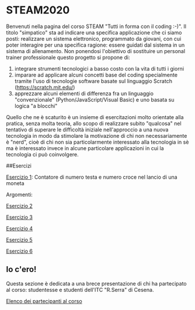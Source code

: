 # STEAM2020
Benvenuti nella pagina del corso STEAM "Tutti in forma con il coding :-)".
Il titolo "simpatico" sta ad indicare una specifica applicazione che ci siamo posti: realizzare un sistema elettronico, programmato da giovani, con cui poter interagire per una specifica ragione: essere guidati dal sistema in un sistema di allenamento.
Non ponendosi l'obiettivo di sostituire un personal trainer professionale questo progetto si propone di:
1. integrare strumenti tecnologici a basso costo con la vita di tutti i giorni
2. imparare ad applicare alcuni concetti base del coding specialmente tramite l'uso di tecnologie software basate sul linguaggio Scratch (https://scratch.mit.edu/)
3. apprezzare alcuni elementi di differenza fra un linguaggio "convenzionale" (Python/JavaScript/Visual Basic) e uno basata su logica "a blocchi"

Quello che ne è scaturito è un insieme di esercitazioni molto orientate alla pratica, senza molta teoria, allo scopo di realizzare subito "qualcosa" nel tentativo di superare le difficoltà iniziale nell'approccio a una nuova tecnologia in modo da stimolare la motivazione di chi non necessariamente è "nerd", cioè di chi non sia particolarmente interessato alla tecnologia in sè ma è interessato invece in alcune particolare applicazioni in cui la tecnologia ci può coinvolgere.

##Esercizi

[Esercizio 1](esercizi/esercizio1): Contatore di numero testa e numero croce nel lancio di una moneta

Argomenti:

[Esercizio 2](esercizi/esercizio2.md)

[Esercizio 3](esercizi/esercizio3.md)

[Esercizio 4](esercizi/esercizio4.md)

[Esercizio 5](esercizi/esercizio5.md)

[Esercizio 6](esercizi/esercizio6.md)



## Io c'ero!
Questa sezione è dedicata a una brece presentazione di chi ha partecipato al corso: studentesse e studenti dell'ITC "R.Serra" di Cesena.

[Elenco dei partecipanti al corso](iocero.md)
